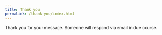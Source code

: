```yaml
---
title: Thank you
permalink: /thank-you/index.html
---
```

Thank you for your message. Someone will respond via email in due course.